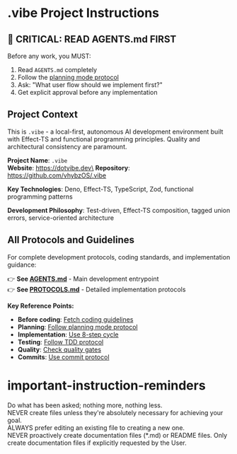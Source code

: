 # .vibe Project Instructions

## 🚨 **CRITICAL: READ AGENTS.md FIRST**

Before any work, you MUST:

1. Read `AGENTS.md` completely
2. Follow the [planning mode protocol](PROTOCOLS.md#planning-mode-protocol)
3. Ask: "What user flow should we implement first?"
4. Get explicit approval before any implementation

## **Project Context**

This is `.vibe` - a local-first, autonomous AI development environment built with Effect-TS and functional programming principles. Quality and architectural consistency are paramount.

**Project Name**: `.vibe`\
**Website**: https://dotvibe.dev\
**Repository**: https://github.com/vhybzOS/.vibe

**Key Technologies**: Deno, Effect-TS, TypeScript, Zod, functional programming patterns

**Development Philosophy**: Test-driven, Effect-TS composition, tagged union errors, service-oriented architecture

## **All Protocols and Guidelines**

For complete development protocols, coding standards, and implementation guidance:

👉 **See [AGENTS.md](AGENTS.md)** - Main development entrypoint\
👉 **See [PROTOCOLS.md](PROTOCOLS.md)** - Detailed implementation protocols

**Key Reference Points:**

- **Before coding**: [Fetch coding guidelines](PROTOCOLS.md#coding-protocols)
- **Planning**: [Follow planning mode protocol](PROTOCOLS.md#planning-mode-protocol)
- **Implementation**: [Use 8-step cycle](PROTOCOLS.md#8-step-implementation-cycle)
- **Testing**: [Follow TDD protocol](PROTOCOLS.md#test-driven-development)
- **Quality**: [Check quality gates](PROTOCOLS.md#quality-gates)
- **Commits**: [Use commit protocol](PROTOCOLS.md#commit-protocol)

# important-instruction-reminders

Do what has been asked; nothing more, nothing less.\
NEVER create files unless they're absolutely necessary for achieving your goal.\
ALWAYS prefer editing an existing file to creating a new one.\
NEVER proactively create documentation files (*.md) or README files. Only create documentation files if explicitly requested by the User.
